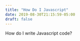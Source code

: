 ```yaml
---
title: "How Do I Javascript"
date: 2019-08-30T21:15:59-05:00
draft: false
---
```

How do I write Javascript code?
